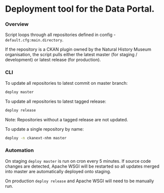 # Deployment tool for the Data Portal. 

### Overview

Script loops through all repositories defined in config - `default.cfg:main.directory`. 

If the repository is a CKAN plugin owned by the Natural History Museum organisation, the script pulls either the latest master (for staging / development) or latest release (for production).

### CLI

To update all repositories to latest commit on master branch:

```bash
deploy master
```

To update all repositories to latest tagged release:

```bash
deploy release
```

Note: Repositories without a tagged release are not updated.

To update a single repository by name:

```bash
deploy -n ckanext-nhm master
```


### Automation

On staging `deploy master` is run on cron every 5 minutes. If source code changes are detected, Apache WSGI will be restarted so all updates merged into master are automatically deployed onto staging.

On production `deploy release` and Apache WSGI will need to be manually run. 
